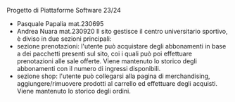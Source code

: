 Progetto di Piattaforme Software 23/24
- Pasquale Papalia mat.230695
- Andrea Nuara mat.230920
Il sito gestisce il centro universitario sportivo, è diviso in due sezioni principali:
- sezione prenotazioni: l'utente può acquistare degli abbonamenti in base a dei pacchetti presenti sul sito, coi i quali può poi effettuare prenotazioni alle sale offerte. Viene mantenuto lo storico degli abbonamenti con il numero di ingressi disponibili.
- sezione shop: l'utente può collegarsi alla pagina di merchandising, aggiungere/rimuovere prodotti al carrello ed effettuare degli acquisti. Viene mantenuto lo storico degli ordini.
